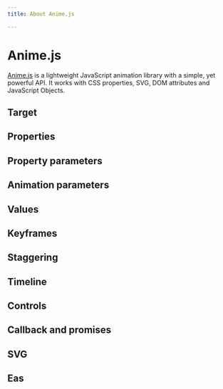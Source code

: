 ```yaml
---
title: About Anime.js

---
```


# Anime.js

[Anime.js](https://animejs.com/) is a lightweight JavaScript animation library with a simple, yet powerful API. It works with CSS properties, SVG, DOM attributes and JavaScript Objects. 

## Target
## Properties
## Property parameters
## Animation parameters
## Values
## Keyframes
## Staggering
## Timeline
## Controls
## Callback and promises
## SVG
## Eas